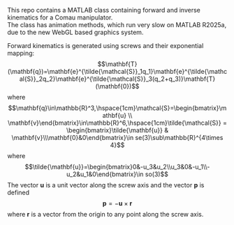 This repo contains a MATLAB class containing forward and inverse kinematics for a Comau manipulator.   
The class has animation methods, which run very slow on MATLAB R2025a, due to the new WebGL based graphics system.   

Forward kinematics is generated using screws and their exponential mapping:
$$\mathbf{T}(\mathbf{q})=\mathbf{e}^{\tilde{\mathcal{S}}_1q_1}\mathbf{e}^{\tilde{\mathcal{S}}_2q_2}\mathbf{e}^{\tilde{\mathcal{S}}_3(q_2+q_3)}\mathbf{T}(\mathbf{0})$$
where 
$$\mathbf{q}\in\mathbb{R}^3,\hspace{1cm}\mathcal{S}=\begin{bmatrix}\mathbf{u} \\ \mathbf{v}\end{bmatrix}\in\mathbb{R}^6,\hspace{1cm}\tilde{\mathcal{S}} = \begin{bmatrix}\tilde{\mathbf{u}} & \mathbf{v}\\\mathbf{0}&0\end{bmatrix}\in se(3)\sub\mathbb{R}^{4\times 4}$$
where
$$\tilde{\mathbf{u}}=\begin{bmatrix}0&-u_3&u_2\\u_3&0&-u_1\\-u_2&u_1&0\end{bmatrix}\in so(3)$$
The vector $\mathbf{u}$ is a unit vector along the screw axis and the vector $\mathbf{p}$ is defined
$$\mathbf{p}=-\mathbf{u}\times\mathbf{r}$$
where $\mathbf{r}$ is a vector from the origin to any point along the screw axis.